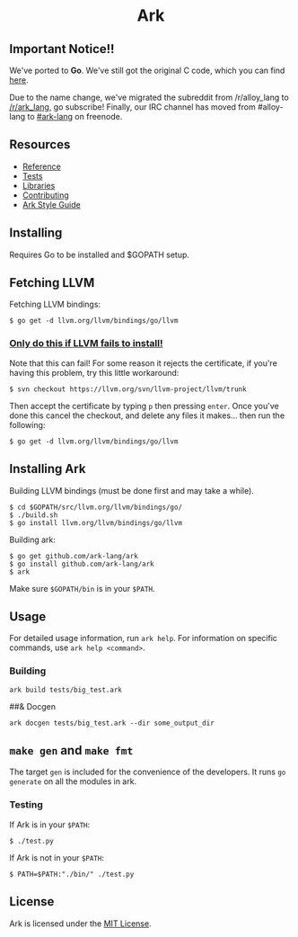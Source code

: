 <h1 align="center">Ark</h1>

## Important Notice!!
We've ported to **Go**. We've still got the original C code, which you can find [here](https://github.com/ark-lang/ark-c).

Due to the name change, we've migrated the subreddit from /r/alloy_lang to [/r/ark_lang](http://www.reddit.com/r/ark_lang), go subscribe! Finally, our IRC channel has moved from #alloy-lang to [#ark-lang](https://webchat.freenode.net/?channels=%23ark-lang) on freenode.

## Resources
* [Reference](https://github.com/ark-lang/ark-docs/blob/master/REFERENCE.md)
* [Tests](/tests/)
* [Libraries](/lib/)
* [Contributing](/CONTRIBUTING.md)
* [Ark Style Guide](https://github.com/ark-lang/ark-docs/blob/master/STYLEGUIDE.md)

## Installing
Requires Go to be installed and $GOPATH setup.

## Fetching LLVM
Fetching LLVM bindings:

    $ go get -d llvm.org/llvm/bindings/go/llvm

### [Only do this if LLVM fails to install!](https://llvm.org/bugs/show_bug.cgi?id=22766)
Note that this can fail! For some reason it rejects the certificate, if you're having this
problem, try this little workaround:

    $ svn checkout https://llvm.org/svn/llvm-project/llvm/trunk 

Then accept the certificate by typing `p` then pressing `enter`. Once you've done this
cancel the checkout, and delete any files it makes... then run the following:

    $ go get -d llvm.org/llvm/bindings/go/llvm

## Installing Ark
Building LLVM bindings (must be done first and may take a while).

    $ cd $GOPATH/src/llvm.org/llvm/bindings/go/
    $ ./build.sh
    $ go install llvm.org/llvm/bindings/go/llvm

Building ark:

    $ go get github.com/ark-lang/ark
    $ go install github.com/ark-lang/ark
    $ ark

Make sure `$GOPATH/bin` is in your `$PATH`.

## Usage
For detailed usage information, run `ark help`. For information on specific commands, use `ark help <command>`.

### Building
```
ark build tests/big_test.ark
```

##& Docgen
```
ark docgen tests/big_test.ark --dir some_output_dir
```

## `make gen` and `make fmt`
The target `gen` is included for the convenience of the developers. It runs `go generate` on all the modules in ark.

### Testing
If Ark is in your `$PATH`:

    $ ./test.py

If Ark is not in your `$PATH`:

    $ PATH=$PATH:"./bin/" ./test.py

## License
Ark is licensed under the [MIT License](/LICENSE).
